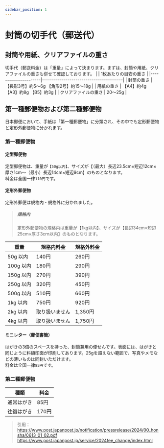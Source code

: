```yaml
---
sidebar_position: 1
---
```


# 封筒の切手代（郵送代）


## 封筒や用紙、クリアファイルの重さ
切手代（郵送料金）は「重量」によって決まります。まずは、封筒や用紙、クリアファイルの重さも併せて確認しております。
|                      | 1枚あたりの目安の重さ                   |
|----------------------|-----------------------------------------|
| 封筒の重さ           | 【長形3号】約5～6g 【角形2号】約15～18g |
| 用紙の重さ           | 【A4】約4g 【A3】約8g 【B5】約3g        |
| クリアファイルの重さ | 20～25g                                 |

## 第一種郵便物および第二種郵便物
日本郵便において、手紙は「第一種郵便物」に分類され、その中でも定形郵便物と定形外郵便物に分かれます。

### 第一種郵便物
#### 定型郵便物
定型郵便物は、重量が`【50g以内】`、サイズが【（最大）長辺23.5cm×短辺12cm×厚さ1cm～（最小）長辺14cm×短辺9cm】のものとなります。   
料金は全国一律`110円`です。
#### 定形外郵便物
定形外郵便は規格内・規格外に分かれました。
> ##### 規格内
> 定形外郵便物の規格内は重量が【1kg以内】、サイズが【長辺34cm×短辺25cm×厚さ3cｍ以内】のものとなります。  

|       重量       | 規格内料金        |  規格外料金   |
|-----------------|------------------|-------------|
| 50g 以内  |    140円  | 	260円  |
| 100g 以内 |	180円  |	290円  |
| 150g 以内 |	270円  |	390円  | 
| 250g 以内 |	320円  |	450円  |
| 500g 以内 |	510円  |	660円  |
| 1kg 以内  |    750円  | 	920円  |
| 2kg 以内  |	取り扱いません  |	1,350円  |
| 4kg 以内  |	取り扱いません  |	1,750円  |

#### ミニレター（郵便書簡）
はがきの3倍のスペースを持った、封筒兼用の便せんです。表面には、はがきと同じように料額印面が印刷してあります。25gを超えない範囲で、写真やメモなどの薄いものは同封いただけます。   
料金は全国一律`85円`です。

### 第二種郵便物
|    種類   |  料金   |
|----------|--------|
|  通常はがき  |  85円   |
|  往復はがき  |  170円   |

> 引用：  
> https://www.post.japanpost.jp/notification/pressrelease/2024/00_honsha/0613_01_02.pdf
> https://www.post.japanpost.jp/service/2024fee_change/index.html